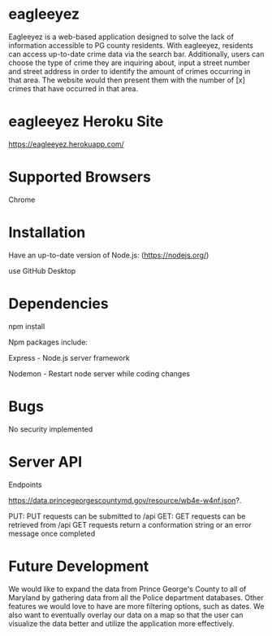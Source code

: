 # eagleeyez

Eagleeyez is a web-based application designed to solve the lack of information accessible to PG county residents. With eagleeyez, residents can access up-to-date crime data via the search bar. Additionally, users can choose the type of crime they are inquiring about, input a street number and street address in order to identify the amount of crimes occurring in that area. The website would then present them with the number of [x] crimes that have occurred in that area. 

# eagleeyez Heroku Site
https://eagleeyez.herokuapp.com/

# Supported Browsers 
Chrome

# Installation
Have an up-to-date version of Node.js: (https://nodejs.org/)

use GitHub Desktop

# Dependencies
npm install

Npm packages include:

Express - Node.js server framework

Nodemon - Restart node server while coding changes


# Bugs
No security implemented

# Server API
Endpoints

https://data.princegeorgescountymd.gov/resource/wb4e-w4nf.json?.

PUT:
PUT requests can be submitted to /api
GET:
GET requests can be retrieved from /api
GET requests return a conformation string or an error message once completed

# Future Development 
We would like to expand the data from Prince George's County to all of Maryland by gathering data from all the Police department databases. Other features we would love to have are more filtering options, such as dates. We also want to eventually overlay our data on a map so that the user can visualize the data better and utilize the application more effectively.
